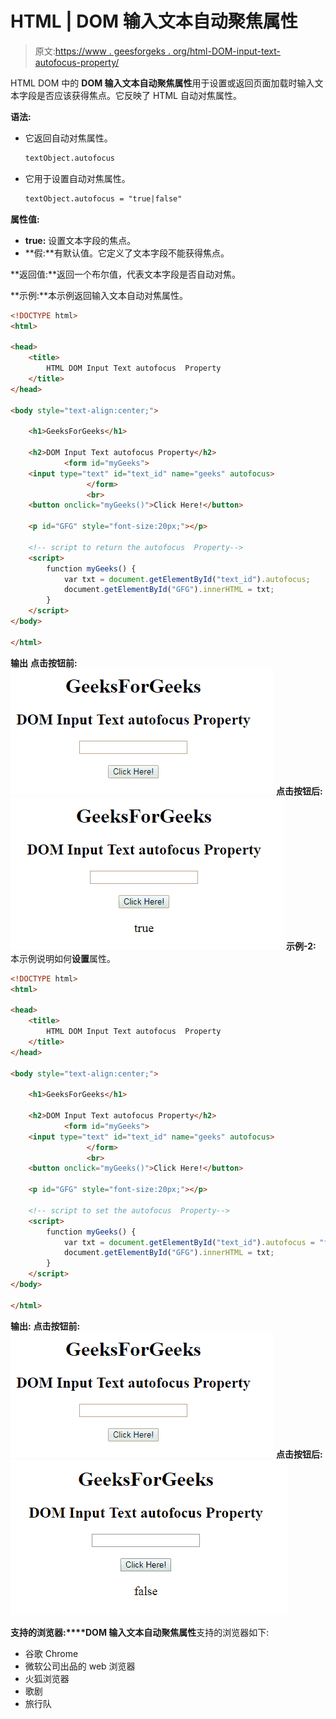 # HTML | DOM 输入文本自动聚焦属性

> 原文:[https://www . geesforgeks . org/html-DOM-input-text-autofocus-property/](https://www.geeksforgeeks.org/html-dom-input-text-autofocus-property/)

HTML DOM 中的 **DOM 输入文本自动聚焦属性**用于设置或返回页面加载时输入文本字段是否应该获得焦点。它反映了 HTML 自动对焦属性。

**语法:**

*   它返回自动对焦属性。

    ```html
    textObject.autofocus
    ```

*   它用于设置自动对焦属性。

    ```html
    textObject.autofocus = "true|false"
    ```

**属性值:**

*   **true:** 设置文本字段的焦点。
*   **假:**有默认值。它定义了文本字段不能获得焦点。

**返回值:**返回一个布尔值，代表文本字段是否自动对焦。

**示例:**本示例返回输入文本自动对焦属性。

```html
<!DOCTYPE html> 
<html> 

<head> 
    <title> 
        HTML DOM Input Text autofocus  Property
    </title> 
</head> 

<body style="text-align:center;"> 

    <h1>GeeksForGeeks</h1> 

    <h2>DOM Input Text autofocus Property</h2> 
            <form id="myGeeks">
    <input type="text" id="text_id" name="geeks" autofocus> 
                 </form>
                 <br>
    <button onclick="myGeeks()">Click Here!</button> 

    <p id="GFG" style="font-size:20px;"></p> 

    <!-- script to return the autofocus  Property-->
    <script> 
        function myGeeks() { 
            var txt = document.getElementById("text_id").autofocus;
            document.getElementById("GFG").innerHTML = txt;
        } 
    </script> 
</body> 

</html>                     
```

**输出**
**点击按钮前:**
![](img/bd527ef74a6206ffe2ed403fd97b858d.png)
**点击按钮后:**
![](img/400fcad48868dd03f6cf7d642ccceb14.png)
**示例-2:** 本示例说明如何**设置**属性。

```html
<!DOCTYPE html> 
<html> 

<head> 
    <title> 
        HTML DOM Input Text autofocus  Property
    </title> 
</head> 

<body style="text-align:center;"> 

    <h1>GeeksForGeeks</h1> 

    <h2>DOM Input Text autofocus Property</h2> 
            <form id="myGeeks">
    <input type="text" id="text_id" name="geeks" autofocus> 
                 </form>
                 <br>
    <button onclick="myGeeks()">Click Here!</button> 

    <p id="GFG" style="font-size:20px;"></p> 

    <!-- script to set the autofocus  Property-->
    <script> 
        function myGeeks() { 
            var txt = document.getElementById("text_id").autofocus = "false";
            document.getElementById("GFG").innerHTML = txt;
        } 
    </script> 
</body> 

</html>                     
```

**输出:**
**点击按钮前:**
![](img/bd527ef74a6206ffe2ed403fd97b858d.png)
**点击按钮后:**
![](img/cee5d742e42c707ab403364ae825e602.png)

**支持的浏览器:****DOM 输入文本自动聚焦属性**支持的浏览器如下:

*   谷歌 Chrome
*   微软公司出品的 web 浏览器
*   火狐浏览器
*   歌剧
*   旅行队